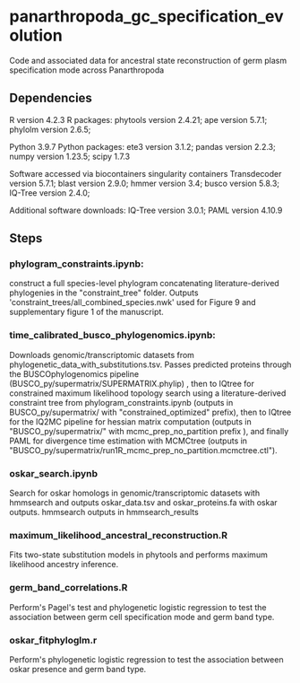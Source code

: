 # panarthropoda_gc_specification_evolution
Code and associated data for ancestral state reconstruction of germ plasm specification mode across Panarthropoda

## Dependencies 
R version 4.2.3
R packages: phytools version 2.4.21; ape version 5.7.1; phylolm version 2.6.5;

Python 3.9.7
Python packages: ete3 version 3.1.2; pandas version 2.2.3; numpy version 1.23.5; scipy 1.7.3

Software accessed via biocontainers singularity containers
Transdecoder version 5.7.1;
blast version 2.9.0;
hmmer version 3.4;
busco version 5.8.3;
IQ-Tree version 2.4.0;

Additional software downloads:
IQ-Tree version 3.0.1;
PAML version 4.10.9

## Steps
### phylogram_constraints.ipynb: 
construct a full species-level phylogram concatenating literature-derived phylogenies in the "constraint_tree" folder. Outputs 'constraint_trees/all_combined_species.nwk' used for Figure 9 and supplementary figure 1 of the manuscript. 

### time_calibrated_busco_phylogenomics.ipynb: 
Downloads genomic/transcriptomic datasets from phylogenetic_data_with_substitutions.tsv. Passes predicted proteins through the BUSCOphylogenomics pipeline (BUSCO_py/supermatrix/SUPERMATRIX.phylip) , then to IQtree for constrained maximum likelihood topology search using a literature-derived constraint tree from phylogram_constraints.ipynb (outputs in BUSCO_py/supermatrix/ with "constrained_optimized" prefix), then to IQtree for the IQ2MC pipeline for hessian matrix computation (outputs in "BUSCO_py/supermatrix/" with mcmc_prep_no_partition prefix ), and finally PAML for divergence time estimation with MCMCtree (outputs in "BUSCO_py/supermatrix/run1R_mcmc_prep_no_partition.mcmctree.ctl").

### oskar_search.ipynb
Search for oskar homologs in genomic/transcriptomic datasets with hmmsearch and outputs oskar_data.tsv and oskar_proteins.fa with oskar outputs. hmmsearch outputs in hmmsearch_results

### maximum_likelihood_ancestral_reconstruction.R
Fits two-state substitution models in phytools and performs maximum likelihood ancestry inference.

### germ_band_correlations.R
Perform's Pagel's test and phylogenetic logistic regression to test the association between germ cell specification mode and germ band type.

### oskar_fitphyloglm.r
Perform's  phylogenetic logistic regression to test the association between oskar presence and germ band type.
